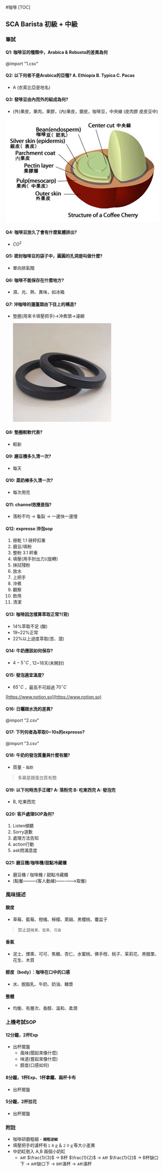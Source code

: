 #咖啡
[TOC]

## SCA Barista 初級 + 中級

### 筆試

#### Q1: 咖啡豆的種類中，Arabica & Robusta的差異為何

@import "1.csv"

#### Q2: 以下何者不是Arabica的亞種? A. Ethiopia B. Typica C. Pacas

- A (衣索比亞是地名)

#### Q3: 發啡豆由內而外的組成為何?

- (外)果皮，果肉，果膠，(內)果皮，銀皮，咖啡豆，中央線
(皮肉膠 皮皮豆中)

![Untitled.png](Untitled.png)

#### Q4: 咖啡豆放久了會有什麼氣體排出?

- $CO^2$

#### Q5: 密封咖啡豆的袋子中，圓圓的孔洞是叫做什麼?

- 單向排氣閥

#### Q6: 咖啡不能保存在什麼地方?

- 濕、光、熱、異味，如冰箱

#### Q7: 沖咖啡的蓮蓬頭由下往上的構造?

- 墊圈(用來卡填壓把手)->沖煮頭->濾網
    
    ![Untitled%201.png](Untitled%201.png)
    

#### Q8: 墊圈較軟代表?

- 較新

#### Q9: 磨豆機多久清一次?

- 每天

#### Q10: 蒸奶棒多久清一次?

- 每次用完

#### Q11: channel效應是指?

- 落粉不均 -> 龜裂 -> 一邊快一邊慢

#### Q12: expresso 沖泡sop

1. 擦乾
1.1 磅秤扣重
2. 磨豆/填粉
3. 整粉
3.1 秤重
4. 填壓(用手肘出力)(旋轉)
5. 抹拭殘粉
6. 放水
7. 上把手
8. 沖煮
9. 觀察
10. 飲用
11. 清潔

#### Q13: 咖啡因怎樣算萃取正常?(背)

- 14%萃取不足 (酸)
- 19~22%正常
- 22%以上過度萃取(苦、澀)

#### Q14: 牛奶應該如何保存?

- $4 -5^{\circ}C$ , 12~18天(未開封)

#### Q15: 發泡適宜溫度?

- $65^{\circ}C$ ，最高不可超過 $70^{\circ}C$

[https://www.notion.so](https://www.notion.so)

#### Q16: 日曬跟水洗的差異?

@import "2.csv"

#### Q17: 下列何者為萃取0~10s的expresso?

@import "3.csv"

#### Q18: 牛奶的發泡質量與什麼有關?

- 質量 - `脂肪`

> 多寡是跟蛋白質有關
> 

#### Q19: 以下何時洗手正確? A: 落粉完 B: 吃東西完 A: 發泡完

- B, 吃東西完

#### Q20: 客戶處理SOP為何?

1. Listen傾聽
2. Sorry道歉
3. 處理方法告知
4. action行動
5. ask問滿意度

#### Q21: 磨豆機/咖啡機/甜點冷藏櫃

- 磨豆機 / 咖啡機 / 甜點冷藏櫃
- (點餐———(客人動線)—————>取餐)

### 風味描述

#### 酸度

- 草莓、藍莓、柑橘、檸檬、萊姆、黑櫻桃、覆盆子

> 禁止說`莓果`、`堅果`、`花香`
> 

#### 香氣

- 泥土、煙熏、可可、焦糖、杏仁、水蜜桃、佛手柑、桃子、茉莉花、黑醋栗、花生、木質

#### 醇度（body）：咖啡在口中的口感

- 水、脫脂乳、牛奶、奶油、糖漿

#### 整體

- 均衡、有層次、香醇、溫和、柔潤

### 上機考試SOP

#### 12分鐘，2杯Exp

- 出杯擺盤
    - 風味(聞起來像什麼)
    - 味道(嘗起來像什麼)
    - 醇度(口感如何)

#### 8分鐘，1杯Exp、1杯拿鐵、兩杯卡布

- 出杯擺盤

#### 5分鐘，2杯拉花

- 出杯擺盤

### 附註

- 咖啡研磨粗細 - **`順粗逆細`**
- 填壓把手的濾杯有`１８ｇ`＆`２０ｇ`等大小差異
- 中奶缸倒入 A,B 兩個小奶缸
    - `A杯` $\frac{1}{3}$ -> B杯 $\frac{1}{2}$ -> `A杯` $\frac{1}{2}$ -> B杯缺口下 -> `A杯`缺口下 -> `B杯`滿杯 -> `A杯`滿杯